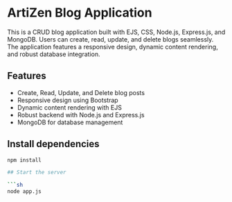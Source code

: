 # ArtiZen Blog Application

This is a CRUD blog application built with EJS, CSS, Node.js, Express.js, and MongoDB. Users can create, read, update, and delete blogs seamlessly. The application features a responsive design, dynamic content rendering, and robust database integration.

## Features

- Create, Read, Update, and Delete blog posts
- Responsive design using Bootstrap
- Dynamic content rendering with EJS
- Robust backend with Node.js and Express.js
- MongoDB for database management

## Install dependencies

```sh
npm install

## Start the server

```sh
node app.js

